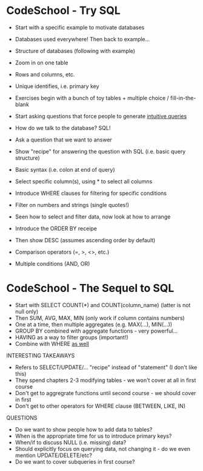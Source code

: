 # CodeSchool - Try SQL

* Start with a specific example to motivate databases
* Databases used everywhere! Then back to example...
* Structure of databases (following with example)
* Zoom in on one table
* Rows and columns, etc.
* Unique identifies, i.e. primary key
* Exercises begin with a bunch of toy tables + multiple choice / fill-in-the-blank
* Start asking questions that force people to generate [intuitive queries](https://www.dropbox.com/s/38qyt7w4mo3hl73/Screenshot%202017-01-16%2015.17.29.png?dl=0)

* How do we talk to the database? SQL!
* Ask a question that we want to answer
* Show "recipe" for answering the question with SQL (i.e. basic query structure)
* Basic syntax (i.e. colon at end of query)
* Select specific column(s), using * to select all columns
* Introduce WHERE clauses for filtering for specific conditions
* Filter on numbers and strings (single quotes!)

* Seen how to select and filter data, now look at how to arrange
* Introduce the ORDER BY receipe
* Then show DESC (assumes ascending order by default)
* Comparison operators (=, >, <>, etc.)
* Multiple conditions (AND, OR)


# CodeSchool - The Sequel to SQL

* Start with SELECT COUNT(\*) and COUNT(column_name) (latter is not null only)
* Then SUM, AVG, MAX, MIN (only work if column contains numbers)
* One at a time, then multiple aggregates (e.g. MAX(...), MIN(...))
* GROUP BY combined with aggregate functions - very powerful...
* HAVING as a way to filter groups (important!)
* Combine with WHERE [as well](https://www.dropbox.com/s/k1jg5fj55h4akae/Screenshot%202017-01-16%2016.48.04.png?dl=0)

INTERESTING TAKEAWAYS

* Refers to SELECT/UPDATE/... "recipe" instead of "statement" (I don't like this)
* They spend chapters 2-3 modifying tables - we won't cover at all in first course
* Don't get to aggregrate functions until second course - we should cover in first
* Don't get to other operators for WHERE clause (BETWEEN, LIKE, IN)

QUESTIONS

* Do we want to show people how to add data to tables?
* When is the appropriate time for us to introduce primary keys?
* When/if to discuss NULL (i.e. missing) data?
* Should explicitly focus on querying data, not changing it - do we even mention UPDATE/DELETE/etc?
* Do we want to cover subqueries in first course?

